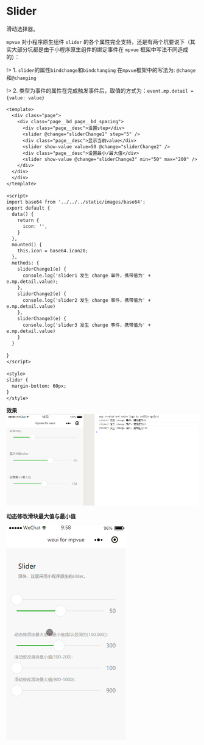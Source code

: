 # Slider
滑动选择器。

`mpvue` 对小程序原生组件 `slider` 的各个属性完全支持，还是有两个坑要说下（其实大部分坑都是由于小程序原生组件的绑定事件在 `mpvue` 框架中写法不同造成的）：

!> 1. `slider`的属性`bindchange`和`bindchanging` 在`mpvue`框架中的写法为: `@change`和`@changing`

!> 2. 类型为事件的属性在完成触发事件后，取值的方式为：`event.mp.detail = {value: value}`

``` vue
<template>
  <div class="page">
    <div class="page__bd page__bd_spacing">
      <div class="page__desc">设置step</div>
      <slider @change="sliderChange1" step="5" />
      <div class="page__desc">显示当前value</div>
      <slider show-value value=50 @change="sliderChange2" />
      <div class="page__desc">设置最小/最大值</div>
      <slider show-value @change="sliderChange3" min="50" max="200" />
    </div>
  </div>
  </div>
</template>

<script>
import base64 from '../../../static/images/base64';
export default {
  data() {
    return {
      icon: '',
    }
  },
  mounted() {
    this.icon = base64.icon20;
  },
  methods: {
    sliderChange1(e) {
      console.log('slider1 发生 change 事件，携带值为' + e.mp.detail.value);
    },
    sliderChange2(e) {
      console.log('slider2 发生 change 事件，携带值为' + e.mp.detail.value)
    },
    sliderChange3(e) {
      console.log('slider3 发生 change 事件，携带值为' + e.mp.detail.value)
    }
  }

}
</script>

<style>
slider {
  margin-bottom: 60px;
}
</style>

```

**效果**
![slider01](_img/slider01.png)


**动态修改滑块最大值与最小值**

![slider02](_img/slider02.gif)
